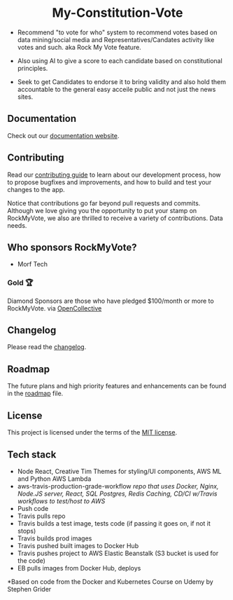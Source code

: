<h1 align="center">My-Constitution-Vote</h1>
  
- Recommend "to vote for who" system to recommend votes based on data mining/social media and Representatives/Candates activity like votes and such. aka Rock My Vote feature.

- Also using AI to give a score to each candidate based on constitutional principles.

- Seek to get Candidates to endorse it to bring validity and also hold them accountable to the general easy acceile public and not just the news sites. 

## Documentation

Check out our [documentation website](https://kards.dev/rockmyvote).

## Contributing

Read our [contributing guide](/CONTRIBUTING.md) to learn about our development process, how to propose bugfixes and improvements, and how to build and test your changes to the app.

Notice that contributions go far beyond pull requests and commits.
Although we love giving you the opportunity to put your stamp on RockMyVote, we also are thrilled to receive a variety of contributions. Data needs. 

## Who sponsors RockMyVote?
- Morf Tech 

### Gold 🏆

Diamond Sponsors are those who have pledged $100/month or more to RockMyVote.
via [OpenCollective](https://opencollective.com/rockmyvote)

## Changelog

Please read the [changelog](https://kards.dev/rockmyvote/releases).

## Roadmap

The future plans and high priority features and enhancements can be found in the [roadmap](https://kards.dev/rockmyvote/roadmap/) file.

## License

This project is licensed under the terms of the
[MIT license](/LICENSE).


## Tech stack 
- Node React, Creative Tim Themes for styling/UI components, AWS ML and Python AWS Lambda
- aws-travis-production-grade-workflow
_repo that uses Docker, Nginx, Node.JS server, React, SQL Postgres, Redis Caching, CD/CI w/Travis workflows to test/host to AWS_ 
 - Push code 
 - Travis pulls repo
 - Travis builds a test image, tests code (if passing it goes on, if not it stops) 
 - Travis builds prod images
 - Travis pushed built images to Docker Hub
 - Travis pushes project to AWS Elastic Beanstalk (S3 bucket is used for the code)
 - EB pulls images from Docker Hub, deploys

*Based on code from the Docker and Kubernetes Course on Udemy by Stephen Grider

